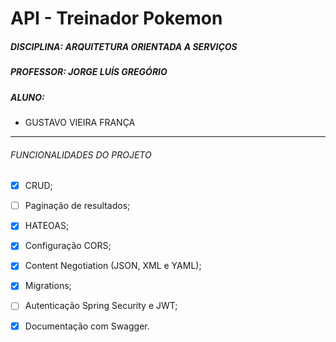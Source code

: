 <!-- PROJECT NAME -->
<h1>API - Treinador Pokemon</h1>


<!-- DISCIPLINE -->
<h5>DISCIPLINA: ARQUITETURA ORIENTADA A SERVIÇOS</h5>


<!-- TEACHER -->
<h5>PROFESSOR: JORGE LUÍS GREGÓRIO</h5>


<!-- AUTHORS -->
<h5>ALUNO:</h5>
<ul>
    <li>GUSTAVO VIEIRA FRANÇA</li>
</ul>


<!-- HORIZONTAL LINE -->
<hr />


<!-- PROJECT STATUS -->
<h6>FUNCIONALIDADES DO PROJETO</h6>

- [x] CRUD;
- [ ] Paginação de resultados;
- [x] HATEOAS;
- [x] Configuração CORS;
- [x] Content Negotiation (JSON, XML e YAML);
- [x] Migrations;
- [ ] Autenticação Spring Security e JWT;
- [x] Documentação com Swagger.

